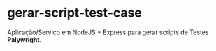 # gerar-script-test-case

Aplicação/Serviço em NodeJS + Express para gerar scripts de Testes **Palywright**.
